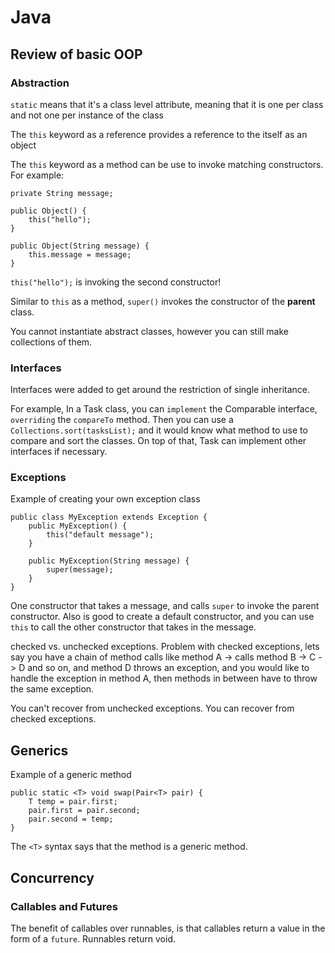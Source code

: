 # Java

## Review of basic OOP

### Abstraction

`static` means that it's a class level attribute, meaning that it is one per class and not one per instance of the class

The `this` keyword as a reference provides a reference to the itself as an object

The `this` keyword as a method can be use to invoke matching constructors. For example:

```
private String message;

public Object() {
    this("hello");
}

public Object(String message) {
    this.message = message;
}
```

`this("hello");` is invoking the second constructor!

Similar to `this` as a method, `super()` invokes the constructor of the **parent** class.

You cannot instantiate abstract classes, however you can still make collections of them.

### Interfaces

Interfaces were added to get around the restriction of single inheritance.

For example, In a Task class, you can `implement` the Comparable interface, `overriding` the `compareTo` method. Then you can use a `Collections.sort(tasksList);` and it would know what method to use to compare and sort the classes. On top of that, Task can implement other interfaces if necessary.

### Exceptions

Example of creating your own exception class

```
public class MyException extends Exception {
    public MyException() {
        this("default message");
    }

    public MyException(String message) {
        super(message);
    }
}
```

One constructor that takes a message, and calls `super` to invoke the parent constructor. Also is good to create a default constructor, and you can use `this` to call the other constructor that takes in the message.

checked vs. unchecked exceptions. Problem with checked exceptions, lets say you have a chain of method calls like method A -> calls method B -> C -> D and so on, and method D throws an exception, and you would like to handle the exception in method A, then methods in between have to throw the same exception.

You can't recover from unchecked exceptions.
You can recover from checked exceptions.

## Generics

Example of a generic method

```
public static <T> void swap(Pair<T> pair) {
    T temp = pair.first;
    pair.first = pair.second;
    pair.second = temp;
}
```

The `<T>` syntax says that the method is a generic method.

## Concurrency

### Callables and Futures

The benefit of callables over runnables, is that callables return a value in the form of a `future`. Runnables return void.
